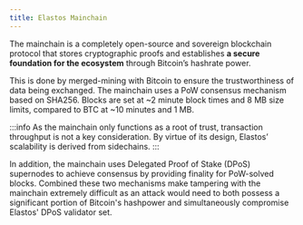 ```yaml
---
title: Elastos Mainchain
---
```


The mainchain is a completely open-source and sovereign blockchain protocol that stores cryptographic proofs and establishes **a secure foundation for the ecosystem** through Bitcoin’s hashrate power.

This is done by merged-mining with Bitcoin to ensure the trustworthiness of data being exchanged. The mainchain uses a PoW consensus mechanism based on SHA256. Blocks are set at ~2 minute block times and 8 MB size limits, compared to BTC at ~10 minutes and 1 MB.

:::info
As the mainchain only functions as a root of trust, transaction throughput is not a key consideration. By virtue of its design, Elastos’ scalability is derived from sidechains.
:::

In addition, the mainchain uses Delegated Proof of Stake (DPoS) supernodes to achieve consensus by providing finality for PoW-solved blocks. Combined these two mechanisms make tampering with the mainchain extremely difficult as an attack would need to both possess a significant portion of Bitcoin's hashpower and simultaneously compromise Elastos' DPoS validator set.
